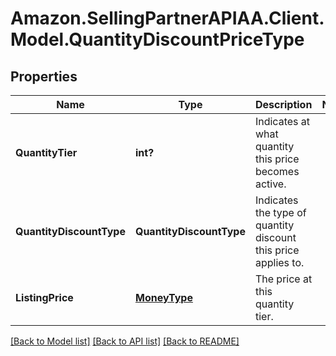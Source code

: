 # Amazon.SellingPartnerAPIAA.Client.Model.QuantityDiscountPriceType
## Properties

Name | Type | Description | Notes
------------ | ------------- | ------------- | -------------
**QuantityTier** | **int?** | Indicates at what quantity this price becomes active. | 
**QuantityDiscountType** | **QuantityDiscountType** | Indicates the type of quantity discount this price applies to. | 
**ListingPrice** | [**MoneyType**](MoneyType.md) | The price at this quantity tier. | 

[[Back to Model list]](../README.md#documentation-for-models) [[Back to API list]](../README.md#documentation-for-api-endpoints) [[Back to README]](../README.md)

